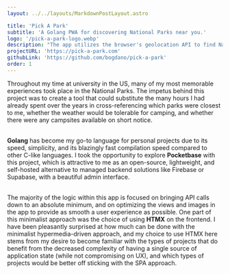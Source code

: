 ```yaml
---
layout: ../../layouts/MarkdownPostLayout.astro

title: 'Pick A Park'
subtitle: 'A Golang PWA for discovering National Parks near you.'
logo: '/pick-a-park-logo.webp'
description: "The app utilizes the browser's geolocation API to find National Parks close to a user's location, then retrieves driving distances to the parks from the Mapbox Matrix API, and current weather at the parks from the OpenWeatherMap API. The app can also be used to find campsites and reserve them."
projectURL: 'https://pick-a-park.com'
githubLink: 'https://github.com/bogdano/pick-a-park'
order: 1
---
```


Throughout my time at university in the US, many of my most memorable experiences took place in the National Parks. The impetus behind this project was to create a tool that
could substitute the many hours I had already spent over the years in cross-referencing which parks were closest to me, whether the weather would be tolerable for camping,
and whether there were any campsites available on short notice.<br /><br />

**Golang** has become my go-to language for personal projects due to its speed, simplicity, and its blazingly fast compilation speed compared to other C-like languages.
I took the opportunity to explore **Pocketbase** with this project, which is attractive to me as an open-source, lightweight, and self-hosted alternative to managed backend solutions like
Firebase or Supabase, with a beautiful admin interface.<br /><br />

The majority of the logic within this app is focused on bringing API calls down to an absolute minimum, and on optimizing the views and images in the app to provide as
smooth a user experience as possible. One part of this minimalist approach was the choice of using **HTMX** on the frontend. I have been pleasantly surprised at how
much can be done with the minimalist hypermedia-driven approach, and my choice to use HTMX here stems from my desire to become familiar with the types of projects that do
benefit from the decreased complexity of having a single source of application state (while not compromising on UX), and which types of projects would be better off
sticking with the SPA approach.<br /><br />
